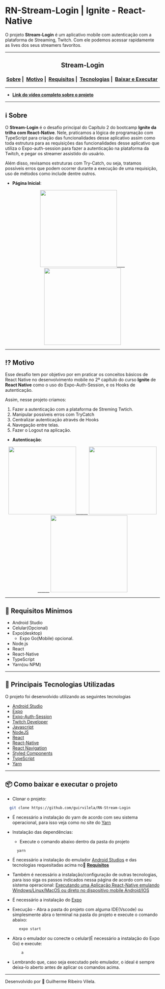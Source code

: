 # RN-Stream-Login | Ignite - React-Native

O projeto **Stream-Login** é um aplicativo mobile com autenticação com a plataforma de Streaming, Twitch. Com ele podemos acessar rapidamente
as lives dos seus streamers favoritos.

---

<h2 align="center">Stream-Login</h2>
<h3 align="center">
  <a href="#information_source-sobre">Sobre</a>&nbsp;|&nbsp;
  <a href="#interrobang-motivo">Motivo</a>&nbsp;|&nbsp;
  <a href="#seedling-requisitos-mínimos">Requisitos</a>&nbsp;|&nbsp;
  <a href="#rocket-tecnologias-utilizadas">Tecnologias</a>&nbsp;|&nbsp;
  <a href="#package-como-baixar-e-executar-o-projeto">Baixar e Executar</a>&nbsp;
</h3>

---

</div>

- [**Link do vídeo completo sobre o projeto**](https://i.imgur.com/bVW9n1U.gif)

---

## :information_source: Sobre

O **Stream-Login** é o desafio principal do Capítulo 2 do bootcamp **Ignite da trilha com React-Native**. Nele, praticamos a lógica de programação com TypeScript para criação das funcionalidades desse aplicativo assim como toda estrutura para as requisições das funcionalidades desse aplicativo que utiliza o Expo-auth-session para fazer a autenticação na plataforma da Twitch, e pegar os streamer assistido do usuário.

Além disso, revisamos estruturas com Try-Catch, ou seja, tratamos possíveis erros que podem ocorrer durante a execução de uma requisição, uso de métodos como include dentre outros.

- **Página Inicial**:

<div align="center" >
  <img src="https://i.imgur.com/iJA1gFq.png" width="250">____<img src="https://i.imgur.com/HGApUsx.png" width="250">
</div>

---

## :interrobang: Motivo

Esse desafio tem por objetivo por em praticar os conceitos básicos de React Native no desenvolvimento mobile no 2º capítulo do curso **Ignite** de **React Native** como o uso do Expo-Auth-Session, e os Hooks de autenticação.

Assim, nesse projeto criamos:

1. Fazer a autenticação com a plataforma de Streming Twtich.
2. Manipular possíveis erros com TryCatch
3. Centralizar autenticação através de Hooks
4. Navegação entre telas.
5. Fazer o Logout na aplicação.

- **Autenticação**:

<div align="center" >
  <img src="https://i.imgur.com/XvwIOt0.png" width="220">______
  <img src="https://i.imgur.com/IbtIT5C.png" width=220>______
  <img src="https://i.imgur.com/HGApUsx.png" width=250>
</div>



---

## :seedling: Requisitos Mínimos

- Android Studio
- Celular(Opcional)
- Expo(desktop)
  - Expo Go(Mobile) opcional.
- Node.js
- React
- React-Native
- TypeScript
- Yarn(ou NPM)

---

## :rocket: Principais Tecnologias Utilizadas

O projeto foi desenvolvido utilizando as seguintes tecnologias

- [Android Studio](https://developer.android.com/studio)
- [Expo](https://expo.dev/)
- [Expo-Auth-Session](https://docs.expo.dev/versions/latest/sdk/auth-session)
- [Twitch Developer](https://dev.twitch.tv)
- [Javascript](https://developer.mozilla.org/pt-BR/docs/Web/JavaScript)
- [NodeJS](https://nodejs.org/en/)
- [React](https://pt-br.reactjs.org/)
- [React-Native](https://reactnative.dev/)
- [React Navigation](https://reactnavigation.org/)
- [Styled Components](https://www.styled-components.com/)
- [TypeScript](https://www.typescriptlang.org/)
- [Yarn](https://classic.yarnpkg.com/blog/2017/05/12/introducing-yarn/)

---

## :package: Como baixar e executar o projeto

- Clonar o projeto:

 ```bash
   git clone https://github.com/guirvilela/RN-Stream-Login
  ```
  
- É necessário a instalação do yarn de acordo com seu sistema operacional, para isso veja como no site do [Yarn](https://github.com/guirvilela/RN-SavePass)
- Instalação das dependências:
  - Execute o comando abaixo dentro da pasta do projeto
  
  ```bash
    yarn
  ```
  
- É necessário a instalação do emulador [Android Studios](https://developer.android.com/studio) e das tecnologias requesitadas acima no:seedling: <a href="#seedling-requisitos-mínimos">**Requisitos**</a>
- Também é necessário a instalação/configuração de outras tecnologias, para isso siga os passos indicados nessa página de acordo com seu sistema operacional: [Executando uma Aplicação React-Native emulando Windows/Linux/MacOS ou direto no dispositivo mobile Android/IOS](https://react-native.rocketseat.dev/android/linux)
- É necessário a instalação do [Expo](https://expo.dev/)
- Execução - Abra a pasta do projeto com alguma IDE(Vscode) ou simplesmente abra o terminal na pasta do projeto e execute o comando abaixo:

  ```bash
     expo start
  ```
  
- Abra o emulador ou conecte o celular(É necessário a instalação do Expo Go) e execute:

  ```bash
      a
  ```
  
- Lembrando que, caso seja executado pelo emulador, o ideal é sempre deixa-lo aberto antes de aplicar os comandos acima.

---

Desenvolvido por :star2: Guilherme Ribeiro Vilela.
